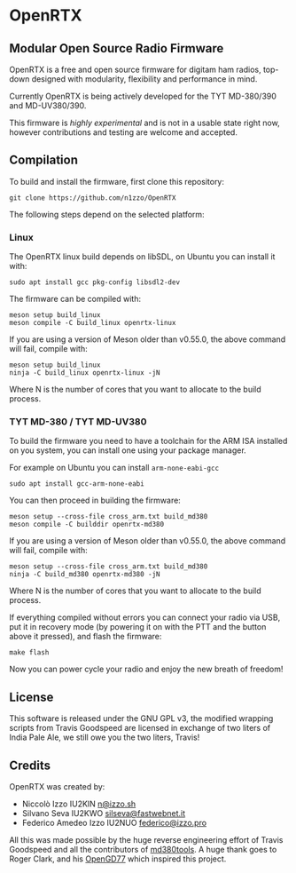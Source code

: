 # OpenRTX
## Modular Open Source Radio Firmware

OpenRTX is a free and open source firmware for digitam ham radios, top-down designed
with modularity, flexibility and performance in mind.

Currently OpenRTX is being actively developed for the TYT MD-380/390 and MD-UV380/390.

This firmware is *highly experimental* and is not in a usable state right now,
however contributions and testing are welcome and accepted.

## Compilation

To build and install the firmware, first clone this repository:

```
git clone https://github.com/n1zzo/OpenRTX
```

The following steps depend on the selected platform:

### Linux

The OpenRTX linux build depends on libSDL, on Ubuntu you can install it with:
```
sudo apt install gcc pkg-config libsdl2-dev
```

The firmware can be compiled with:

```
meson setup build_linux
meson compile -C build_linux openrtx-linux
```

If you are using a version of Meson older than v0.55.0, the above command will fail, compile with:

```
meson setup build_linux
ninja -C build_linux openrtx-linux -jN
```

Where N is the number of cores that you want to allocate to the build process.

### TYT MD-380 / TYT MD-UV380

To build the firmware you need to have a toolchain for the ARM ISA installed
on you system, you can install one using your package manager.

For example on Ubuntu you can install `arm-none-eabi-gcc`
```
sudo apt install gcc-arm-none-eabi
```

You can then proceed in building the firmware:

```
meson setup --cross-file cross_arm.txt build_md380
meson compile -C builddir openrtx-md380
```

If you are using a version of Meson older than v0.55.0, the above command will fail, compile with:

```
meson setup --cross-file cross_arm.txt build_md380
ninja -C build_md380 openrtx-md380 -jN
```

Where N is the number of cores that you want to allocate to the build process.

If everything compiled without errors you can connect your radio via USB,
put it in recovery mode (by powering it on with the PTT and the button
above it pressed), and flash the firmware:

```
make flash
```

Now you can power cycle your radio and enjoy the new breath of freedom!

## License

This software is released under the GNU GPL v3, the modified wrapping scripts
from Travis Goodspeed are licensed in exchange of two liters of India Pale Ale,
we still owe you the two liters, Travis!

## Credits

OpenRTX was created by:

- Niccolò Izzo IU2KIN <n@izzo.sh>
- Silvano Seva IU2KWO <silseva@fastwebnet.it>
- Federico Amedeo Izzo IU2NUO <federico@izzo.pro>

All this was made possible by the huge reverse engineering effort of
Travis Goodspeed and all the contributors of [md380tools](https://github.com/travisgoodspeed/md380tools).
A huge thank goes to Roger Clark, and his [OpenGD77](https://github.com/rogerclarkmelbourne/OpenGD77) which inspired this project.
